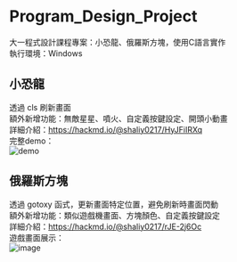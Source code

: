# Program_Design_Project
大一程式設計課程專案：小恐龍、俄羅斯方塊，使用C語言實作  
執行環境：Windows  
  
## 小恐龍
透過 cls 刷新畫面  
額外新增功能：無敵星星、噴火、自定義按鍵設定、開頭小動畫  
詳細介紹：https://hackmd.io/@shaliy0217/HyJFiIRXq  
完整demo：  
![demo](https://github.com/user-attachments/assets/ccf544c1-edf9-4117-8858-027402a7f37a)  

## 俄羅斯方塊
透過 gotoxy 函式，更新畫面特定位置，避免刷新時畫面閃動  
額外新增功能：類似遊戲機畫面、方塊顏色、自定義按鍵設定  
詳細介紹：https://hackmd.io/@shaliy0217/rJE-2j6Oc  
遊戲畫面展示：  
![image](https://github.com/user-attachments/assets/e89258fb-60e7-40e1-8b66-ddc7f1c2576e)
